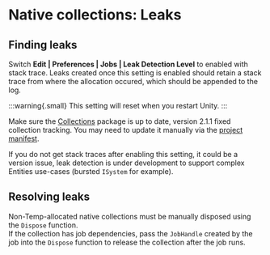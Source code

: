 # Native collections: Leaks
## Finding leaks
Switch **Edit | Preferences | Jobs | Leak Detection Level** to enabled with stack trace. Leaks created once this setting is enabled should retain a stack trace from where the allocation occured, which should be appended to the log.

:::warning{.small}
This setting will reset when you restart Unity.
:::

Make sure the [Collections](https://docs.unity3d.com/Packages/com.unity.collections@latest) package is up to date, version 2.1.1 fixed collection tracking. You may need to update it manually via the [project manifest](https://docs.unity3d.com/Manual/upm-manifestPrj.html).

If you do not get stack traces after enabling this setting, it could be a version issue, leak detection is under development to support complex Entities use-cases (bursted `ISystem` for example).

## Resolving leaks
Non-Temp-allocated native collections must be manually disposed using the `Dispose` function.  
If the collection has job dependencies, pass the `JobHandle` created by the job into the `Dispose` function to release the collection after the job runs.
